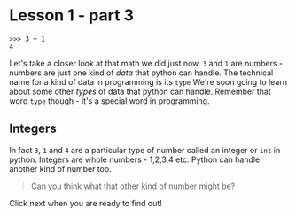 # Lesson 1 - part 3

```
>>> 3 + 1
4
```

Let's take a closer look at that math we did just now. `3` and `1` are numbers - numbers are just one kind of *data* that python can handle. The technical name for a kind of data in programming is its `type` We're soon going to learn about some other _types_ of data that python can handle. Remember that word `type` though - it's a special word in programming.

## Integers

In fact `3`, `1` and `4` are a particular type of number called an integer or `int` in python. Integers are whole numbers - 1,2,3,4 etc. Python can handle another kind of number too.
> Can you think what that other kind of number might be?

Click next when you are ready to find out!